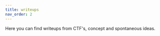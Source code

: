 ```yaml
---
title: writeups
nav_order: 2
---
```


Here you can find writeups from CTF's, concept and spontaneous ideas.
